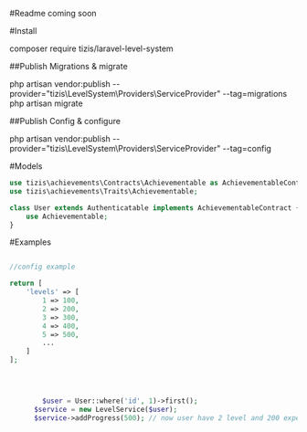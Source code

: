 #Readme coming soon

#Install


composer require tizis/laravel-level-system

##Publish Migrations & migrate 


php artisan vendor:publish --provider="tizis\LevelSystem\Providers\ServiceProvider" --tag=migrations
php artisan migrate


##Publish Config & configure 


php artisan vendor:publish --provider="tizis\LevelSystem\Providers\ServiceProvider" --tag=config 



#Models


```php
use tizis\achievements\Contracts\Achievementable as AchievementableContract;
use tizis\achievements\Traits\Achievementable;

class User extends Authenticatable implements AchievementableContract {
	use Achievementable;
}
```   


#Examples

```php

//config example

return [
    'levels' => [
        1 => 100,
        2 => 200,
        3 => 300,
        4 => 400,
        5 => 500,
        ...
    ]
];

      
``` 



```php

  		$user = User::where('id', 1)->first();
      $service = new LevelService($user);  
      $service->addProgress(500); // now user have 2 level and 200 experience (500 - 100 - 200)

      
``` 
